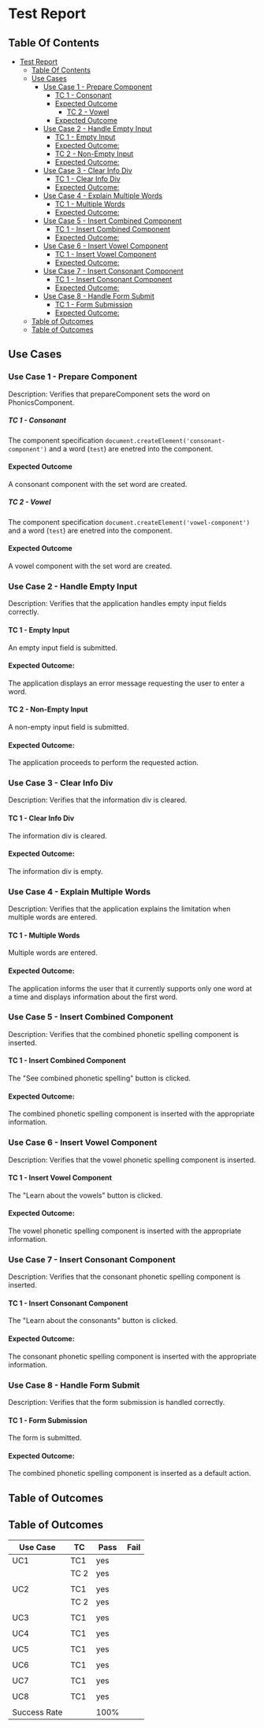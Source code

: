 # Test Report

## Table Of Contents
- [Test Report](#test-report)
  - [Table Of Contents](#table-of-contents)
  - [Use Cases](#use-cases)
    - [Use Case 1 - Prepare Component](#use-case-1---prepare-component)
        - [TC 1 - Consonant](#tc-1---consonant)
      - [Expected Outcome](#expected-outcome)
        - [TC 2 - Vowel](#tc-2---vowel)
      - [Expected Outcome](#expected-outcome-1)
    - [Use Case 2 - Handle Empty Input](#use-case-2---handle-empty-input)
      - [TC 1 - Empty Input](#tc-1---empty-input)
      - [Expected Outcome:](#expected-outcome-2)
      - [TC 2 - Non-Empty Input](#tc-2---non-empty-input)
      - [Expected Outcome:](#expected-outcome-3)
    - [Use Case 3 - Clear Info Div](#use-case-3---clear-info-div)
      - [TC 1 - Clear Info Div](#tc-1---clear-info-div)
      - [Expected Outcome:](#expected-outcome-4)
    - [Use Case 4 - Explain Multiple Words](#use-case-4---explain-multiple-words)
      - [TC 1 - Multiple Words](#tc-1---multiple-words)
      - [Expected Outcome:](#expected-outcome-5)
    - [Use Case 5 - Insert Combined Component](#use-case-5---insert-combined-component)
      - [TC 1 - Insert Combined Component](#tc-1---insert-combined-component)
      - [Expected Outcome:](#expected-outcome-6)
    - [Use Case 6 - Insert Vowel Component](#use-case-6---insert-vowel-component)
      - [TC 1 - Insert Vowel Component](#tc-1---insert-vowel-component)
      - [Expected Outcome:](#expected-outcome-7)
    - [Use Case 7 - Insert Consonant Component](#use-case-7---insert-consonant-component)
      - [TC 1 - Insert Consonant Component](#tc-1---insert-consonant-component)
      - [Expected Outcome:](#expected-outcome-8)
    - [Use Case 8 - Handle Form Submit](#use-case-8---handle-form-submit)
      - [TC 1 - Form Submission](#tc-1---form-submission)
      - [Expected Outcome:](#expected-outcome-9)
  - [Table of Outcomes](#table-of-outcomes)
  - [Table of Outcomes](#table-of-outcomes-1)

## Use Cases

### Use Case 1 - Prepare Component
Description: Verifies that prepareComponent sets the word on PhonicsComponent.

##### TC 1 - Consonant
The component specification `document.createElement('consonant-component')` and a word (`test`) are enetred into the component.

#### Expected Outcome
A consonant component with the set word are created.

##### TC 2 - Vowel
The component specification `document.createElement('vowel-component')` and a word (`test`) are enetred into the component.

#### Expected Outcome
A vowel component with the set word are created.

### Use Case 2 - Handle Empty Input

Description: Verifies that the application handles empty input fields correctly.

#### TC 1 - Empty Input

An empty input field is submitted.

#### Expected Outcome:
The application displays an error message requesting the user to enter a word.

#### TC 2 - Non-Empty Input

A non-empty input field is submitted.

#### Expected Outcome:
The application proceeds to perform the requested action.


### Use Case 3 - Clear Info Div

Description: Verifies that the information div is cleared.

#### TC 1 - Clear Info Div

The information div is cleared.

#### Expected Outcome:
The information div is empty.

### Use Case 4 - Explain Multiple Words

Description: Verifies that the application explains the limitation when multiple words are entered.

#### TC 1 - Multiple Words

Multiple words are entered.

#### Expected Outcome:
The application informs the user that it currently supports only one word at a time and displays information about the first word.


### Use Case 5 - Insert Combined Component

Description: Verifies that the combined phonetic spelling component is inserted.

#### TC 1 - Insert Combined Component

The "See combined phonetic spelling" button is clicked.

#### Expected Outcome:
The combined phonetic spelling component is inserted with the appropriate information.

### Use Case 6 - Insert Vowel Component

Description: Verifies that the vowel phonetic spelling component is inserted.

#### TC 1 - Insert Vowel Component

The "Learn about the vowels" button is clicked.

#### Expected Outcome:
The vowel phonetic spelling component is inserted with the appropriate information.


### Use Case 7 - Insert Consonant Component

Description: Verifies that the consonant phonetic spelling component is inserted.

#### TC 1 - Insert Consonant Component

The "Learn about the consonants" button is clicked.

#### Expected Outcome:
The consonant phonetic spelling component is inserted with the appropriate information.


### Use Case 8 - Handle Form Submit

Description: Verifies that the form submission is handled correctly.

#### TC 1 - Form Submission

The form is submitted.

#### Expected Outcome:
The combined phonetic spelling component is inserted as a default action.

## Table of Outcomes

## Table of Outcomes

| Use Case     | TC   | Pass | Fail |
|--------------|------|------|------|
| UC1          | TC1  | yes  |      |
|              | TC 2 | yes  |      |
|              |      |      |      |
| UC2          | TC1  | yes  |      |
|              | TC 2 | yes  |      |
|              |      |      |      |
| UC3          | TC1  | yes  |      |
|              |      |      |      |
| UC4          | TC1  | yes  |      |
|              |      |      |      |
| UC5          | TC1  | yes  |      |
|              |      |      |      |
| UC6          | TC1  | yes  |      |
|              |      |      |      |
| UC7          | TC1  | yes  |      |
|              |      |      |      |
| UC8          | TC1  | yes  |      |
|              |      |      |      |
| Success Rate |      | 100% |      |